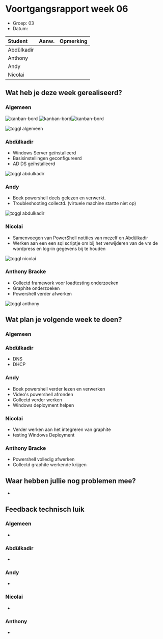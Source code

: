 # Voortgangsrapport week 06

* Groep: 03
* Datum: 

| Student  | Aanw. | Opmerking |
| :---     | :---  | :---      |
| Abdülkadir |       |           |
| Anthony |       |           |
| Andy |       |           |
| Nicolai |       |           |

## Wat heb je deze week gerealiseerd?

### Algemeen

![kanban-bord](https://github.com/HoGentTIN/ops3-g03/blob/master/weekrapport/image/week6_kanban1.PNG)
![kanban-bord](https://github.com/HoGentTIN/ops3-g03/blob/master/weekrapport/image/week6_kanban2.PNG)![kanban-bord](https://github.com/HoGentTIN/ops3-g03/blob/master/weekrapport/image/week6_kanban3.PNG)

![toggl algemeen](https://github.com/HoGentTIN/ops3-g03/blob/master/weekrapport/image/week6_toggl_algemeen.PNG)

### Abdülkadir

* Windows Server geïnstalleerd
* Basisinstellingen geconfigureerd
* AD DS geïnstalleerd

![toggl abdulkadir](https://github.com/HoGentTIN/ops3-g03/blob/master/weekrapport/image/week6_toggl_abdulkadir.PNG)

### Andy

* Boek powershell deels gelezen en verwerkt.
* Troubleshooting collectd. (virtuele machine startte niet op)

![toggl abdulkadir](https://github.com/HoGentTIN/ops3-g03/blob/master/weekrapport/image/week6_toggl_andy.PNG)



### Nicolai

* Samenvoegen van PowerShell notities van mezelf en Abdülkadir
* Werken aan een een sql scriptje om bij het verwijderen van de vm de wordpress en log-in gegevens bij te houden

![toggl nicolai](https://github.com/HoGentTIN/ops3-g03/blob/master/weekrapport/image/week6_toggl_nicolai.PNG)

### Anthony Bracke

* Collectd framework voor loadtesting onderzoeken
* Graphite onderzoeken
* Powershell verder afwerken

![toggl anthony](https://github.com/HoGentTIN/ops3-g03/blob/master/weekrapport/image/week6_toggl_anthony.PNG)

## Wat plan je volgende week te doen?

### Algemeen

### Abdülkadir 

* DNS
* DHCP

### Andy
* Boek powershell verder lezen en verwerken
* Video's powershell afronden
* Collectd verder werken
* Windows deployment helpen

### Nicolai
* Verder werken aan het integreren van graphite
* testing Windows Deployment

### Anthony Bracke
* Powershell volledig afwerken
* Collectd graphite werkende krijgen

## Waar hebben jullie nog problemen mee?

* 

## Feedback technisch luik

### Algemeen
* 
### Abdülkadir
* 
### Andy
* 
### Nicolai
* 
### Anthony
* 

